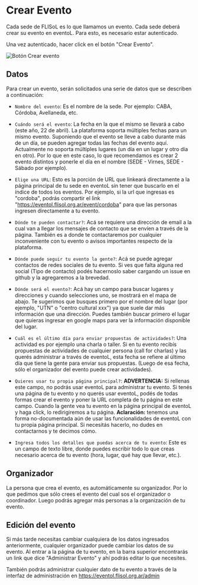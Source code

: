 # Crear Evento

Cada sede de FLISoL es lo que llamamos un evento. Cada sede deberá crear su evento en eventoL. Para esto, es necesario
estar autenticado.

Una vez autenticado, hacer click en el botón "Crear Evento".

![Botón Crear evento](assets/crear-evento-boton.png)

## Datos

Para crear un evento, serán solicitados una serie de datos que se describen a continuación:

* `Nombre del evento`: Es el nombre de la sede. Por ejemplo: CABA, Córdoba, Avellaneda, etc.

* `Cuándo será el evento`: La fecha en la que el mismo se llevará a cabo (este año, 22 de abril). La plataforma soporta
múltiples fechas para un mismo evento. Suponiendo que el evento se lleve a cabo durante más de un día, se pueden agregar todas las fechas del evento aquí.
Actualmente no soporta múltiples lugares (un día en un lugar y otro día en otro). Por lo que en este caso, lo que recomendamos es crear 2 evento distintos y ponerle
el día en el nombre (SEDE - Virnes, SEDE - Sábado por ejemplo).

* `Elige una URL`: Esto es la porción de URL que linkeará directamente a la página principal de tu sede en eventoL sin
tener que buscarlo en el índice de todos los eventos. Por ejemplo, si la url que ingresas es "cordoba", podrás compartir
el link "https://eventol.flisol.org.ar/event/cordoba" para que las personas ingresen directamente a tu evento.

* `Dónde te pueden contactar?`: Acá se requiere una dirección de email a la cual van a llegar los mensajes de contacto que
se envíen a través de la página. También es a donde te contactaremos por cualquier inconveniente con tu evento o avisos
importantes respecto de la plataforma.

* `Dónde puede seguir tu evento la gente?`: Acá se puede agregar contactos de redes sociales de tu evento. Si ves que falta
alguna red social (Tipo de contacto) podés hacernoslo saber cargando un issue en github y la agregaremos a la brevedad.

* `Dónde será el evento?`: Acá hay un campo para buscar lugares y direcciones y cuando selecciones uno, se mostrará en el
mapa de abajo. Te sugerimos que busques primero por el nombre del lugar (por ejemplo, "UTN" o "centro cultural xxx") ya
que suele dar más información que una dirección. Puedes también buscar primero el lugar que quieras ingresar en google maps
para ver la información disponible del lugar.

* `Cuál es el último día para enviar propuestas de actividades?`: Una actividad es por ejemplo una charla o taller. Si en tu evento recibís propuestas de actividades de cualquier persona (call for charlas) y
las querés administrar a través de eventoL, esta fecha se refiere al último día que tiene la gente para enviar sus propuestas.
(Luego de esa fecha, sólo el organizador del evento puede crear actividades).

* `Quieres usar tu propia página principal?`: **ADVERTENCIA:** Si rellenas este campo, no podrás usar eventoL para administrar
tu evento. Si tenés una página de tu evento y no querés usar eventoL, podés de todas formas
crear el evento y poner la URL completa de tu página en este campo. Cuando la gente vea tu evento en la página principal
de eventoL y haga click, lo redirigiremos a tu página. **Aclaración:** tenemos una forma no-documentada aún de usar
las funcionalidades de eventoL con tu propia página principal. Si necesitás hacerlo, no dudes en contactarnos y te decimos cómo.

* `Ingresa todos los detalles que puedas acerca de tu evento`: Este es un campo de texto libre, donde puedes escribir todo
lo que creas necesario acerca de tu evento (hora, lugar, qué hay que llevar, etc.).

## Organizador

La persona que crea el evento, es automáticamente su organizador. Por lo que pedimos que sólo crees el evento del cual
sos el organizador o coordinador. Luego podrás agregar más personas a la organización de tu evento.

## Edición del evento

Si más tarde necesitas cambiar cualquiera de los datos ingresados anteriormente, cualquier organizador puede cambiar los
datos de su evento. Al entrar a la página de tu evento, en la barra superior encontrarás un link que dice "Administrar Evento"
y ahí podrás editar lo que necesites.

También podrás administrar cualquier dato de tu evento a través de la interfaz de administración en https://eventol.flisol.org.ar/admin
